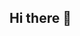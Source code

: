 ## Hi there 👋

<!--
### 👋 Hello, world!

🎓 Student of **Systems Analysis and Development**  
🚀 Starting my journey into the world of **programming**  
📚 Currently learning programming logic and exploring new languages
🌱 Always eager to learn and grow!

💡 *Just getting started, but full of motivation to grow in tech!*  
✨ Soon you'll find my first projects right here.  
🛠️ GitHub will be my learning journal!

🌐 Let's connect:
- 📧 [ciancialessia@gmail.com]
- 💼 [LinkedIn or other professional link, optional]

-->
